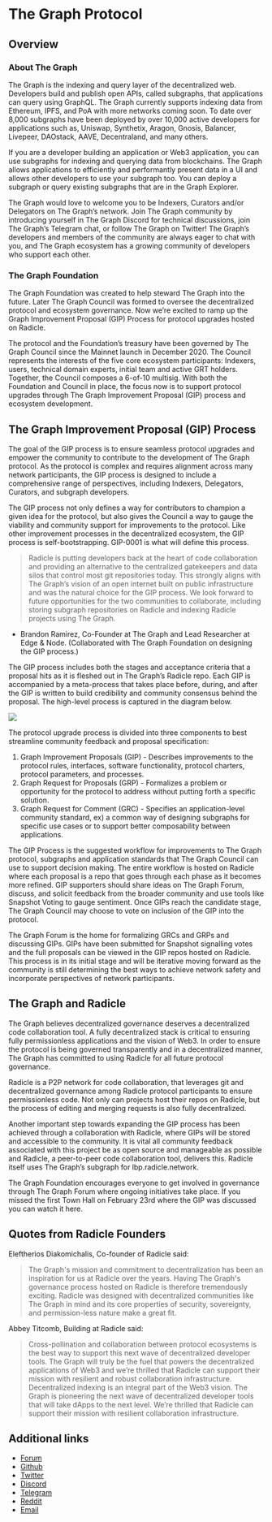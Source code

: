 # The Graph Protocol

## Overview

### About The Graph
The Graph is the indexing and query layer of the decentralized web. Developers build and publish open APIs, called subgraphs, that applications can query using GraphQL. The Graph currently supports indexing data from Ethereum, IPFS, and PoA with more networks coming soon. To date over 8,000 subgraphs have been deployed by over 10,000 active developers for applications such as, Uniswap, Synthetix, Aragon, Gnosis, Balancer, Livepeer, DAOstack, AAVE, Decentraland, and many others.

If you are a developer building an application or Web3 application, you can use subgraphs for indexing and querying data from blockchains. The Graph allows applications to efficiently and performantly present data in a UI and allows other developers to use your subgraph too. You can deploy a subgraph or query existing subgraphs that are in the Graph Explorer.

The Graph would love to welcome you to be Indexers, Curators and/or Delegators on The Graph’s network. Join The Graph community by introducing yourself in The Graph Discord for technical discussions, join The Graph’s Telegram chat, or follow The Graph on Twitter! The Graph’s developers and members of the community are always eager to chat with you, and The Graph ecosystem has a growing community of developers who support each other.

### The Graph Foundation
The Graph Foundation was created to help steward The Graph into the future. Later The Graph Council was formed to oversee the decentralized protocol and ecosystem governance. Now we’re excited to ramp up the Graph Improvement Proposal (GIP) Process for protocol upgrades hosted on Radicle.

The protocol and the Foundation’s treasury have been governed by The Graph Council since the Mainnet launch in December 2020. The Council represents the interests of the five core ecosystem participants: Indexers, users, technical domain experts, initial team and active GRT holders. Together, the Council composes a 6-of-10 multisig. With both the Foundation and Council in place, the focus now is to support protocol upgrades through The Graph Improvement Proposal (GIP) process and ecosystem development.

## The Graph Improvement Proposal (GIP) Process
The goal of the GIP process is to ensure seamless protocol upgrades and empower the community to contribute to the development of The Graph protocol. As the protocol is complex and requires alignment across many network participants, the GIP process is designed to include a comprehensive range of perspectives, including Indexers, Delegators, Curators, and subgraph developers.

The GIP process not only defines a way for contributors to champion a given idea for the protocol, but also gives the Council a way to gauge the viability and community support for improvements to the protocol. Like other improvement processes in the decentralized ecosystem, the GIP process is self-bootstrapping. GIP-0001 is what will define this process.

> Radicle is putting developers back at the heart of code collaboration and providing an alternative to the centralized gatekeepers and data silos that control most git repositories today. This strongly aligns with The Graph’s vision of an open internet built on public infrastructure and was the natural choice for the GIP process. We look forward to future opportunities for the two communities to collaborate, including storing subgraph repositories on Radicle and indexing Radicle projects using The Graph.

- Brandon Ramirez, Co-Founder at The Graph and Lead Researcher at Edge & Node. (Collaborated with The Graph Foundation on designing the GIP process.)

The GIP process includes both the stages and acceptance criteria that a proposal hits as it is fleshed out in The Graph’s Radicle repo. Each GIP is accompanied by a meta-process that takes place before, during, and after the GIP is written to build credibility and community consensus behind the proposal. The high-level process is captured in the diagram below.

![](https://i.imgur.com/hMlxmpN.png)

The protocol upgrade process is divided into three components to best streamline community feedback and proposal specification:

1. Graph Improvement Proposals (GIP) - Describes improvements to the protocol rules, interfaces, software functionality, protocol charters, protocol parameters, and processes.
2. Graph Request for Proposals (GRP) - Formalizes a problem or opportunity for the protocol to address without putting forth a specific solution.
3. Graph Request for Comment (GRC) - Specifies an application-level community standard, ex) a common way of designing subgraphs for specific use cases or to support better composability between applications.

The GIP Process is the suggested workflow for improvements to The Graph protocol, subgraphs and application standards that The Graph Council can use to support decision making. The entire workflow is hosted on Radicle where each proposal is a repo that goes through each phase as it becomes more refined. GIP supporters should share ideas on The Graph Forum, discuss, and solicit feedback from the broader community and use tools like Snapshot Voting to gauge sentiment. Once GIPs reach the candidate stage, The Graph Council may choose to vote on inclusion of the GIP into the protocol.

The Graph Forum is the home for formalizing GRCs and GRPs and discussing GIPs. GIPs have been submitted for Snapshot signalling votes and the full proposals can be viewed in the GIP repos hosted on Radicle. This process is in its initial stage and will be iterative moving forward as the community is still determining the best ways to achieve network safety and incorporate perspectives of network participants.



## The Graph and Radicle
The Graph believes decentralized governance deserves a decentralized code collaboration tool. A fully decentralized stack is critical to ensuring fully permissionless applications and the vision of Web3. In order to ensure the protocol is being governed transparently and in a decentralized manner, The Graph has committed to using Radicle for all future protocol governance.


Radicle is a P2P network for code collaboration, that leverages git and decentralized governance among Radicle protocol participants to ensure permissionless code. Not only can projects host their repos on Radicle, but the process of editing and merging requests is also fully decentralized.

Another important step towards expanding the GIP process has been achieved through a collaboration with Radicle, where GIPs will be stored and accessible to the community. It is vital all community feedback associated with this project be as open source and manageable as possible and Radicle, a peer-to-peer code collaboration tool, delivers this. Radicle itself uses The Graph’s subgraph for lbp.radicle.network.

The Graph Foundation encourages everyone to get involved in governance through The Graph Forum where ongoing initiatives take place. If you missed the first Town Hall on February 23rd where the GIP was discussed you can watch it here.

## Quotes from Radicle Founders
Eleftherios Diakomichalis, Co-founder of Radicle said:

> The Graph's mission and commitment to decentralization has been an inspiration for us at Radicle over the years. Having The Graph's governance process hosted on Radicle is therefore tremendously exciting. Radicle was designed with decentralized communities like The Graph in mind and its core properties of security, sovereignty, and permission-less nature make a great fit.

Abbey Titcomb, Building at Radicle said:

> Cross-pollination and collaboration between protocol ecosystems is the best way to support this next wave of decentralized developer tools. The Graph will truly be the fuel that powers the decentralized applications of Web3 and we’re thrilled that Radicle can support their mission with resilient and robust collaboration infrastructure. Decentralized indexing is an integral part of the Web3 vision. The Graph is pioneering the next wave of decentralized developer tools that will take dApps to the next level. We’re thrilled that Radicle can support their mission with resilient collaboration infrastructure.

## Additional links

* [Forum](https://forum.thegraph.com/)
* [Github](https://github.com/graphprotocol)
* [Twitter](https://twitter.com/graphprotocol)
* [Discord](https://discord.gg/vtvv7FP)
* [Telegram](http://t.me/graphprotocol)
* [Reddit](https://reddit.com/r/thegraph)
* [Email](mailto:info@thegraph.com)